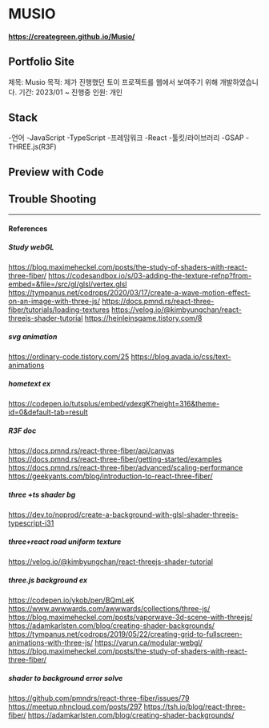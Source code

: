 # MUSIO
#### https://creategreen.github.io/Musio/

## Portfolio Site 
제목: Musio 
목적: 제가 진행했던 토이 프로젝트를 웹에서 보여주기 위해 개발하였습니다.
기간: 2023/01 ~ 진행중 
인원: 개인

## Stack
-언어
    -JavaScript
    -TypeScript
-프레임워크
    -React
-툴킷/라이브러리
    -GSAP
    -THREE.js(R3F)

## Preview with Code




## Trouble Shooting






--------------
#### References
##### Study webGL
https://blog.maximeheckel.com/posts/the-study-of-shaders-with-react-three-fiber/ 
https://codesandbox.io/s/03-adding-the-texture-refnp?from-embed=&file=/src/gl/glsl/vertex.glsl
https://tympanus.net/codrops/2020/03/17/create-a-wave-motion-effect-on-an-image-with-three-js/
https://docs.pmnd.rs/react-three-fiber/tutorials/loading-textures
https://velog.io/@kimbyungchan/react-threejs-shader-tutorial
https://heinleinsgame.tistory.com/8

##### svg animation
https://ordinary-code.tistory.com/25 
https://blog.avada.io/css/text-animations

##### hometext ex 
https://codepen.io/tutsplus/embed/vdexgK?height=316&theme-id=0&default-tab=result 

##### R3F doc
https://docs.pmnd.rs/react-three-fiber/api/canvas
https://docs.pmnd.rs/react-three-fiber/getting-started/examples
https://docs.pmnd.rs/react-three-fiber/advanced/scaling-performance
https://geekyants.com/blog/introduction-to-react-three-fiber/

##### three +ts shader bg
https://dev.to/noprod/create-a-background-with-glsl-shader-threejs-typescript-i31

##### three+react road uniform texture
https://velog.io/@kimbyungchan/react-threejs-shader-tutorial

##### three.js background ex
https://codepen.io/ykob/pen/BQmLeK
https://www.awwwards.com/awwwards/collections/three-js/
https://blog.maximeheckel.com/posts/vaporwave-3d-scene-with-threejs/
https://adamkarlsten.com/blog/creating-shader-backgrounds/
https://tympanus.net/codrops/2019/05/22/creating-grid-to-fullscreen-animations-with-three-js/
https://varun.ca/modular-webgl/
https://blog.maximeheckel.com/posts/the-study-of-shaders-with-react-three-fiber/

##### shader to background error solve
https://github.com/pmndrs/react-three-fiber/issues/79
https://meetup.nhncloud.com/posts/297
https://tsh.io/blog/react-three-fiber/
https://adamkarlsten.com/blog/creating-shader-backgrounds/
